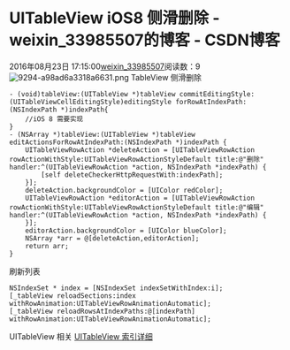 # UITableView iOS8 侧滑删除 - weixin_33985507的博客 - CSDN博客
2016年08月23日 17:15:00[weixin_33985507](https://me.csdn.net/weixin_33985507)阅读数：9
![9294-a98ad6a3318a6631.png](https://upload-images.jianshu.io/upload_images/9294-a98ad6a3318a6631.png)
TableView 侧滑删除
```
- (void)tableView:(UITableView *)tableView commitEditingStyle:(UITableViewCellEditingStyle)editingStyle forRowAtIndexPath:(NSIndexPath *)indexPath{
    //iOS 8 需要实现
}
- (NSArray *)tableView:(UITableView *)tableView editActionsForRowAtIndexPath:(NSIndexPath *)indexPath {
    UITableViewRowAction *deleteAction = [UITableViewRowAction rowActionWithStyle:UITableViewRowActionStyleDefault title:@"删除" handler:^(UITableViewRowAction *action, NSIndexPath *indexPath) {
        [self deleteCheckerHttpRequestWith:indexPath];
    }];
    deleteAction.backgroundColor = [UIColor redColor];
    UITableViewRowAction *editorAction = [UITableViewRowAction rowActionWithStyle:UITableViewRowActionStyleDefault title:@"编辑" handler:^(UITableViewRowAction *action, NSIndexPath *indexPath) {
    }];
    editorAction.backgroundColor = [UIColor blueColor];
    NSArray *arr = @[deleteAction,editorAction];
    return arr;
}
```
> 
刷新列表
```
NSIndexSet * index = [NSIndexSet indexSetWithIndex:i];
[_tableView reloadSections:index withRowAnimation:UITableViewRowAnimationAutomatic];
[_tableView reloadRowsAtIndexPaths:@[indexPath] withRowAnimation:UITableViewRowAnimationAutomatic];
```
> 
UITableView 相关
[UITableView 索引详细](https://www.jianshu.com/p/60130ed7e596)
